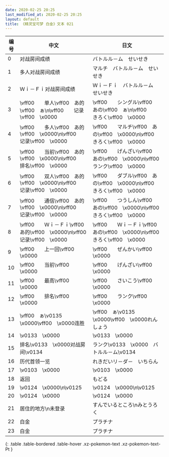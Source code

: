 ```yaml
---
date: 2020-02-25 20:25
last_modified_at: 2020-02-25 20:25
layout: default
title: 《精灵宝可梦 白金》文本 021
---
```

| 编号 | 中文 | 日文 |
| ---- | ---- | ---- |
| 0 | 对战房间成绩 | バトルル－ム　せいせき |
| 1 | 多人对战房间成绩 | マルチ　バトルル－ム　せいせき |
| 2 | Ｗｉ－Ｆｉ对战房间成绩 | Ｗｉ－Ｆｉ　バトルル－ム　せいせき |
| 3 | \vff00　　单人\vff00　あ的\vff00　ぁ\n\vff00　　记录\vff00　\x0000 | \vff00　　シングル\vff00　あの\vff00　ぁ\n\vff00　　きろく\vff00　\x0000 |
| 4 | \vff00　　多人\vff00　あ的\vff00　\x0000\n\vff00　　记录\vff00　\x0000 | \vff00　　マルチ\vff00　あの\vff00　\x0000\n\vff00　　きろく\vff00　\x0000 |
| 5 | \vff00　　当前\vff00　あ的\vff00　\x0000\n\vff00　　排名\vff00　\x0000 | \vff00　　げんざい\vff00　あの\vff00　\x0000\n\vff00　　ランク\vff00　\x0000 |
| 6 | \vff00　　双人\vff00　あ的\vff00　\x0000\n\vff00　　记录\vff00　\x0000 | \vff00　　ダブル\vff00　あの\vff00　\x0000\n\vff00　　きろく\vff00　\x0000 |
| 7 | \vff00　　通信\vff00　あ的\vff00　\x0000\n\vff00　　记录\vff00　\x0000 | \vff00　　つうしん\vff00　あの\vff00　\x0000\n\vff00　　きろく\vff00　\x0000 |
| 8 | \vff00　　Ｗｉ－Ｆｉ\vff00　あ的\vff00　\x0000\n\vff00　　记录\vff00　\x0000 | \vff00　　Ｗｉ－Ｆｉ\vff00　あの\vff00　\x0000\n\vff00　　きろく\vff00　\x0000 |
| 9 | \vff00　　上一回\vff00　\x0000 | \vff00　　ぜんかい\vff00　\x0000 |
| 10 | \vff00　　当前\vff00　\x0000 | \vff00　　げんざい\vff00　\x0000 |
| 11 | \vff00　　最高\vff00　\x0000 | \vff00　　さいこう\vff00　\x0000 |
| 12 | \vff00　　排名\vff00　\x0000 | \vff00　　ランク\vff00　\x0000 |
| 13 | \vff00　ぁ\v0135　\x0000\vff00　\x0000连胜 | \vff00　ぁ\v0135　\x0000\vff00　\x0000れんしょう |
| 14 | \v0133　\x0000 | \v0133　\x0000 |
| 15 | 排名\v0133　\x0000对战房间\v0134　　 | ランク\v0133　\x0000　バトルル－ム\v0134　　 |
| 16 | 历代首领一览 | れきだいリ－ダ－　いちらん |
| 17 | \v0103　\x0000 | \v0103　\x0000 |
| 18 | 返回 | もどる |
| 19 | \v0124　\x0000\n\v0125　　 | \v0124　\x0000\n\v0125　　 |
| 20 | \v0124　\x0000 | \v0124　\x0000 |
| 21 | 居住的地方\n未登录 | すんでいるところ\nみとうろく |
| 22 | 白金 | プラチナ |
| 23 | 白金 | プラチナ |
{: .table .table-bordered .table-hover .xz-pokemon-text .xz-pokemon-text-Pt }